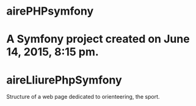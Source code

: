 
airePHPsymfony
==============

A Symfony project created on June 14, 2015, 8:15 pm.
=======
# aireLliurePhpSymfony
Structure of a web page dedicated to orienteering, the sport.
